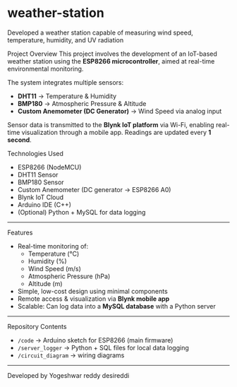 # weather-station
Developed a weather station capable of measuring wind speed, temperature, humidity, and UV radiation

Project Overview
This project involves the development of an IoT-based weather station using the **ESP8266 microcontroller**, aimed at real-time environmental monitoring.  

The system integrates multiple sensors:
- **DHT11** → Temperature & Humidity
- **BMP180** → Atmospheric Pressure & Altitude
- **Custom Anemometer (DC Generator)** → Wind Speed via analog input

Sensor data is transmitted to the **Blynk IoT platform** via Wi-Fi, enabling real-time visualization through a mobile app. Readings are updated every **1 second**.

 Technologies Used
- ESP8266 (NodeMCU)
- DHT11 Sensor
- BMP180 Sensor
- Custom Anemometer (DC generator → ESP8266 A0)
- Blynk IoT Cloud
- Arduino IDE (C++)
- (Optional) Python + MySQL for data logging

---

 Features
- Real-time monitoring of:
  -  Temperature (°C)
  -  Humidity (%)
  -  Wind Speed (m/s)
  -  Atmospheric Pressure (hPa)
  -  Altitude (m)
- Simple, low-cost design using minimal components
- Remote access & visualization via **Blynk mobile app**
- Scalable: Can log data into a **MySQL database** with a Python server

---

 Repository Contents
- `/code` → Arduino sketch for ESP8266 (main firmware)
- `/server_logger` → Python + SQL files for local data logging
- `/circuit_diagram` → wiring diagrams 

---
Developed by Yogeshwar reddy desireddi
